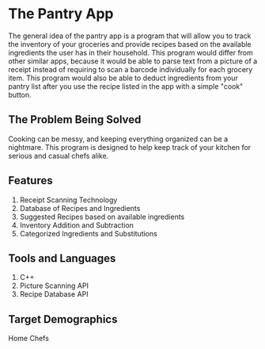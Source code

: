 # The Pantry App
The general idea of the pantry app is a program that will allow you to track the inventory of your groceries and provide recipes based on the available ingredients the user has in their household. This program would differ from other similar apps, because it would be able to parse text from a picture of a receipt instead of requiring to scan a barcode individually for each grocery item. This program would also be able to deduct ingredients from your pantry list after you use the recipe listed in the app with a simple "cook" button.

## The Problem Being Solved
Cooking can be messy, and keeping everything organized can be a nightmare. This program is designed to help keep track of your kitchen for serious and casual chefs alike.

## Features
1. Receipt Scanning Technology
2. Database of Recipes and Ingredients
3. Suggested Recipes based on available ingredients
4. Inventory Addition and Subtraction
5. Categorized Ingredients and Substitutions

## Tools and Languages
1. C++
2. Picture Scanning API
3. Recipe Database API

## Target Demographics
Home Chefs
